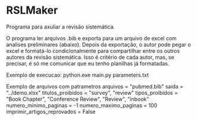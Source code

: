 # RSLMaker
Programa para axuliar a revisão sistemática. 

O programa ler arquivos .bib e exporta para um arquivo de excel com analises preliminares (abaixo). Depois da exportação, o autor pode pegar o excel e formatá-lo condicionalmente para compartilhar entre os outros autores da revisão sistemática. Isso é critério de cada autor, mas, se precisar, é só me comunicar que eu tenho planilhas já formatadas.


Exemplo de execucao: 
python.exe main.py parameters.txt

Exemplo de arquivos com patrametros
arquivos = "pubmed.bib"
saida = "../demo.xlsx"
titulos_proibidos = "survey", "review"
tipos_proibidos = "Book Chapter", "Conference Review", "Review", "inbook"
numero_minimo_paginas = -1
numero_maximo_paginas = 100
imprimir_artigos_reprovados = False

